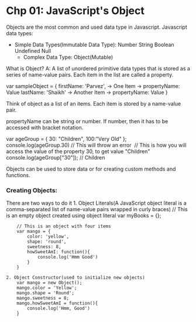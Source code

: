 # Chp 01: JavaScript's Object

Objects are the most common and used data type in Javascript.
Javascript data types:
  - Simple Data Types(Immutable Data Type):
        Number
        String
        Boolean
        Undefined
        Null
    - Complex Data Type:
        Object(Mutable)

What is Object?
A: A list of unordered primitive data types that is stored as a series of name-value pairs.
Each item in the list are called a property.

var sampleObject = {
	firstName: 'Parvez', -> One Item -> propertyName: Value
	lastName: 'Shaikh' -> Another Item -> propertyName: Value
}

Think of object as a list of an items.
Each item is stored by a name-value pair.

propertyName can be string or number.
If number, then it has to be accessed with bracket notation.

var ageGroup = {
	30: "Children", 
	100:"Very Old"
};
console.log(ageGroup.30) // This will throw an error​
​
// This is how you will access the value of the property 30, to get value "Children"​
console.log(ageGroup["30"]); // Children​

Objects can be used to store data or for creating custom methods and functions.
​

### Creating Objects:

There are two ways to do it
	1. Object Literals(A JavaScript object literal is a comma-separated list of name-value pairs wrapped in curly braces)
		// This is an empty object created using object literal
		var myBooks = {};

		// This is an object with four items
		var mango = {
			color: 'yellow',
			shape: 'round',
			sweetness: 8,
			howSweetAmI: function(){
				console.log('Hmm Good')
			}
		}

	2. Object Constructor(used to initialize new objects)
		var mango = new Object();
		mango.color = 'Yellow';
		mango.shape = 'Round';
		mango.sweetness = 8;
		mango.howSweetAmI = function(){
			console.log('Hmm, Good')
		}



